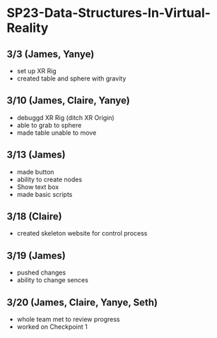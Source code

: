 # SP23-Data-Structures-In-Virtual-Reality

## 3/3 (James, Yanye)
* set up XR Rig
* created table and sphere with gravity

## 3/10 (James, Claire, Yanye)
* debuggd XR Rig (ditch XR Origin)
* able to grab to sphere 
* made table unable to move

## 3/13 (James)
* made button
* ability to create nodes
* Show text box
* made basic scripts

## 3/18 (Claire)
* created skeleton website for control process

## 3/19 (James)
* pushed changes
* ability to change sences 

## 3/20 (James, Claire, Yanye, Seth)
* whole team met to review progress
* worked on Checkpoint 1
